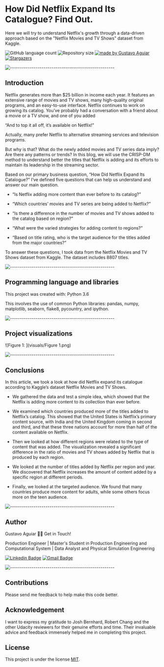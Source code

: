 # How Did Netflix Expand Its Catalogue? Find Out.

Here we will try to understand Netflix's growth through a data-driven approach based on the "Netflix Movies and TV Shows" dataset from Kaggle.

<p align="left">
  <img alt="GitHub language count" src="https://img.shields.io/github/languages/count/DataScientist-GustavoAguiar/How-Did-Netflix-Grow-Its-Catalog-?color=%2304D361">

  <img alt="Repository size" src="https://img.shields.io/github/repo-size/DataScientist-GustavoAguiar/How-Did-Netflix-Grow-Its-Catalog-">
  
  <a href="https://rocketseat.com.br">
    <img alt="made by Gustavo Aguiar" src="https://img.shields.io/badge/made%20by-Gustavo-%237519C1">
  </a>
  
  <a href="https://medium.com/@gustavoaguiar_21700/how-did-netflix-grow-its-catalog-find-out-3793ad4b5157">
    <img alt="Stargazers" src="https://img.shields.io/badge/Blog-Medium-%237159c1?style=flat&logo=ghost">
    </a> 
</p>

![-----------------------------------------------------](https://raw.githubusercontent.com/andreasbm/readme/master/assets/lines/rainbow.png)

## Introduction
Netflix generates more than $25 billion in income each year. It features an extensive range of movies and TV shows, many high-quality original programs, and an easy-to-use interface. Netflix continues to work on growing its catalog. You’ve probably had a conversation with a friend about a movie or a TV show, and one of you added

“And to top it all off, it’s available on Netflix!”

Actually, many prefer Netflix to alternative streaming services and television programs. 

But why is that? What do the newly added movies and TV series data imply? Are there any patterns or trends? In this blog, we will use the CRISP-DM method to understand better the titles that Netflix is adding and its efforts to maintain its leadership in the streaming sector.

Based on our primary business question, “How Did Netflix Expand Its Catalogue?” I’ve defined five questions that can help us understand and answer our main question.

* “Is Netflix adding more content than ever before to its catalog?”

* “Which countries’ movies and TV series are being added to Netflix?”

* “Is there a difference in the number of movies and TV shows added to the catalog based on region?”

* “What were the varied strategies for adding content to regions?”

* “Based on title rating, who is the target audience for the titles added from the major countries?”

To answer these questions, I took data from the Netflix Movies and TV Shows dataset from Kaggle. The dataset includes 8807 titles.

![-----------------------------------------------------](https://raw.githubusercontent.com/andreasbm/readme/master/assets/lines/rainbow.png)

## Programming language and libraries

This project was created with:
Python 3.6

This involves the use of common Python libraries: pandas, numpy, matplotlib, seaborn, flake8, pycountry, and ipython.

![-----------------------------------------------------](https://raw.githubusercontent.com/andreasbm/readme/master/assets/lines/rainbow.png)

## Project visualizations

![Figure 1: ](visuals/Figure 1.png)

![-----------------------------------------------------](https://raw.githubusercontent.com/andreasbm/readme/master/assets/lines/rainbow.png)

## Conclusions

In this article, we took a look at how did Netflix expand its catalogue according to Kaggle’s dataset Netflix Movies and TV Shows.

* We gathered the data and test a simple idea, which showed that the Netflix is adding more content to its collection than ever before.

* We examined which countries produced more of the titles added to Netflix’s catalog. This showed that the United States is Netflix’s primary content source, with India and the United Kingdom coming in second and third, and that these three nations account for more than half of the content available on Netflix.

* Then we looked at how different regions were related to the type of content that was added. The visualization revealed a significant difference in the ratio of movies and TV shows added by Netflix that is produced by each region.

* We looked at the number of titles added by Netflix per region and year. We discovered that Netflix increases the amount of content added by a specific region at different periods.

* Finally, we looked at the targeted audience. We found that many countries produce more content for adults, while some others focus more on the teen audience.

![-----------------------------------------------------](https://raw.githubusercontent.com/andreasbm/readme/master/assets/lines/rainbow.png)

## Author

Gustavo Aguiar 👋🏽 Get in Touch!

Production Engineer | Master's Student in Production Engineering and Computational System | Data Analyst and Physical Simulation Engineering

[![Linkedin Badge](https://img.shields.io/badge/-Gustavo-blue?style=flat-square&logo=Linkedin&logoColor=white&link=https://www.linkedin.com/in/gjmaguiar/?locale=en_US)](https://www.linkedin.com/in/gjmaguiar/?locale=en_US) 
[![Gmail Badge](https://img.shields.io/badge/-gustavoaguiar@id.uff.br-c14438?style=flat-square&logo=Gmail&logoColor=white&link=mailto:gustavoaguiar@id.uff.br)](mailto:gustavoaguiar@id.uff.br)

![-----------------------------------------------------](https://raw.githubusercontent.com/andreasbm/readme/master/assets/lines/rainbow.png)

## Contributions
Please send me feedback to help make this code better.

## Acknowledgement
I want to express my gratitude to Josh Bernhard, Robert Chang and the other Udacity reviewers for their genuine efforts and time. Their invaluable advice and feedback immensely helped me in completing this project.

## License
This project is under the license [MIT](./LICENSE).
